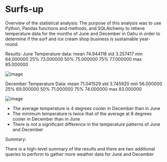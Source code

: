 # Surfs-up

Overview of the statistical analysis: 
The purpose of this analysis was to use Python, Pandas functions and methods, and SQLAlchemy to retieve temperature data for the months of June and December in Oahu in order to determine if the surf and ice cream shop business is sustainable year-round.

Results:
June Temperature data:
mean     74.944118
std       3.257417
min      64.000000
25%      73.000000
50%      75.000000
75%      77.000000
max      85.000000

![image](https://user-images.githubusercontent.com/74462990/123568444-f96b9200-d789-11eb-90a7-5773b144446f.png)







December Temperature Data:
mean     71.041529
std       3.745920
min      56.000000
25%      69.000000
50%      71.000000
75%      74.000000
max      83.000000

![image](https://user-images.githubusercontent.com/74462990/123568481-0d16f880-d78a-11eb-9902-e143b4f98254.png)







* The average temperature is 4 degrees cooler in December than in June
* The minimum temperature is twice that of the average at 8 degrees cooler in December than in June
* There is not a significant difference in the temperature patterns of June and December

Summary:


There is a high-level summary of the results and there are two additional queries to perform to gather more weather data for June and December
